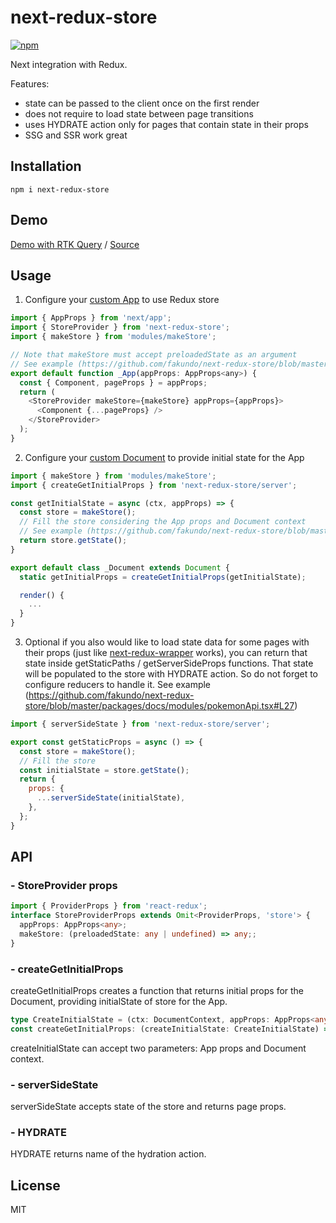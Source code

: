 # next-redux-store

[![npm](https://img.shields.io/npm/v/next-redux-store.svg)](https://www.npmjs.com/package/next-redux-store)

Next integration with Redux.

Features:
- state can be passed to the client once on the first render
- does not require to load state between page transitions
- uses HYDRATE action only for pages that contain state in their props
- SSG and SSR work great

## Installation
  
```
npm i next-redux-store
```

## Demo

[Demo with RTK Query](https://fakundo.github.io/next-redux-store/)
/
[Source](https://github.com/fakundo/next-redux-store/tree/master/packages/docs)

## Usage

1. Configure your [custom App](https://nextjs.org/docs/advanced-features/custom-app) to use Redux store

```js
import { AppProps } from 'next/app';
import { StoreProvider } from 'next-redux-store';
import { makeStore } from 'modules/makeStore';

// Note that makeStore must accept preloadedState as an argument
// See example (https://github.com/fakundo/next-redux-store/blob/master/packages/docs/modules/makeStore.tsx#L4)
export default function _App(appProps: AppProps<any>) {
  const { Component, pageProps } = appProps;
  return (
    <StoreProvider makeStore={makeStore} appProps={appProps}>
      <Component {...pageProps} />
    </StoreProvider>
  );
}
```

2. Configure your [custom Document](https://nextjs.org/docs/advanced-features/custom-document) to provide initial state for the App

```js
import { makeStore } from 'modules/makeStore';
import { createGetInitialProps } from 'next-redux-store/server';

const getInitialState = async (ctx, appProps) => {
  const store = makeStore();
  // Fill the store considering the App props and Document context
  // See example (https://github.com/fakundo/next-redux-store/blob/master/packages/docs/pages/_document.tsx#L14)
  return store.getState();
}

export default class _Document extends Document {
  static getInitialProps = createGetInitialProps(getInitialState);

  render() {
    ...
  }
}
```

3. Optional if you also would like to load state data for some pages  with their props (just like [next-redux-wrapper](https://github.com/kirill-konshin/next-redux-wrapper) works), you can return that state inside getStaticPaths / getServerSideProps functions. That state will be populated to the store with HYDRATE action. So do not forget to configure reducers to handle it. See example (https://github.com/fakundo/next-redux-store/blob/master/packages/docs/modules/pokemonApi.tsx#L27)

```js
import { serverSideState } from 'next-redux-store/server';

export const getStaticProps = async () => {
  const store = makeStore();
  // Fill the store
  const initialState = store.getState();
  return {
    props: {
      ...serverSideState(initialState),
    },
  };
}
```

## API

### - StoreProvider props

```ts
import { ProviderProps } from 'react-redux';
interface StoreProviderProps extends Omit<ProviderProps, 'store'> {
  appProps: AppProps<any>;
  makeStore: (preloadedState: any | undefined) => any;;
}
```

### - createGetInitialProps

createGetInitialProps creates a function that returns initial props for the Document, providing initialState of store for the App.

```ts
type CreateInitialState = (ctx: DocumentContext, appProps: AppProps<any> | undefined) => any;
const createGetInitialProps: (createInitialState: CreateInitialState) => (ctx: DocumentContext) => DocumentInitialProps;
```

createInitialState can accept two parameters: App props and Document context.

### - serverSideState

serverSideState accepts state of the store and returns page props.

### - HYDRATE

HYDRATE returns name of the hydration action.

## License

MIT
